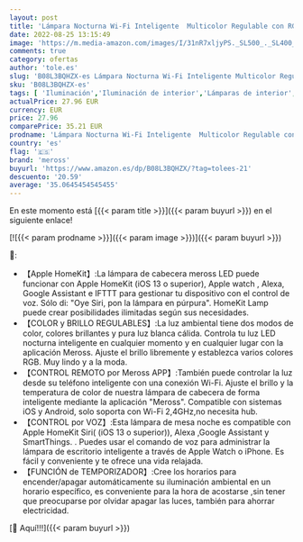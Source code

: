 ```yaml
---
layout: post
title: 'Lámpara Nocturna Wi-Fi Inteligente  Multicolor Regulable con RGB  2700K - 6500K  Compatible con Apple HomeKit  Alexa  Google Assistant y SmartThings  meross.'
date: 2022-08-25 13:15:49
image: 'https://m.media-amazon.com/images/I/31nR7xljyPS._SL500_._SL400_.jpg'
comments: true
category: ofertas
author: 'tole.es'
slug: 'B08L3BQHZX-es Lámpara Nocturna Wi-Fi Inteligente Multicolor Regulable...'
sku: 'B08L3BQHZX-es'
tags: [ 'Iluminación','Iluminación de interior','Lámparas de interior','Lámparas de mesa','alexa','meross','🇪🇸', ]
actualPrice: 27.96 EUR
currency: EUR
price: 27.96
comparePrice: 35.21 EUR
prodname: 'Lámpara Nocturna Wi-Fi Inteligente  Multicolor Regulable con RGB  2700K - 6500K  Compatible con Apple HomeKit  Alexa  Google Assistant y SmartThings  meross.'
country: 'es'
flag: '🇪🇸'
brand: 'meross'
buyurl: 'https://www.amazon.es/dp/B08L3BQHZX/?tag=tolees-21'
descuento: '20.59'
average: '35.0645454545455'
---
```


En este momento está [{{< param title >}}]({{< param buyurl >}}) en el siguiente enlace!

[![{{< param prodname >}}]({{< param image >}})]({{< param buyurl >}})

🔎:

- 【Apple HomeKit】:La lámpara de cabecera meross LED puede funcionar con Apple HomeKit (iOS 13 o superior), Apple watch , Alexa, Google Assistant e IFTTT para gestionar tu dispositivo con el control de voz. Sólo di: "Oye Siri, pon la lámpara en púrpura". HomeKit Lamp puede crear posibilidades ilimitadas según sus necesidades.
- 【COLOR y BRILLO REGULABLES】:La luz ambiental tiene dos modos de color, colores brillantes y pura luz blanca cálida. Controla tu luz LED nocturna inteligente en cualquier momento y en cualquier lugar con la aplicación Meross. Ajuste el brillo libremente y establezca varios colores RGB. Muy lindo y a la moda.
- 【CONTROL REMOTO por Meross APP】:También puede controlar la luz desde su teléfono inteligente con una conexión Wi-Fi. Ajuste el brillo y la temperatura de color de nuestra lámpara de cabecera de forma inteligente mediante la aplicación "Meross". Compatible con sistemas iOS y Android, solo soporta con Wi-Fi 2,4GHz,no necesita hub.
- 【CONTROL por VOZ】:Esta lámpara de mesa noche es compatible con Apple HomeKit Siri( (iOS 13 o superior)), Alexa ,Google Assistant y SmartThings. . Puedes usar el comando de voz para administrar la lámpara de escritorio inteligente a través de Apple Watch o iPhone. Es fácil y conveniente y te ofrece una vida relajada.
- 【FUNCIÓN de TEMPORIZADOR】:Cree los horarios para encender/apagar automáticamente su iluminación ambiental en un horario específico, es conveniente para la hora de acostarse ,sin tener que preocuparse por olvidar apagar las luces, también para ahorrar electricidad.

[🛒 Aquí!!!]({{< param buyurl >}})
